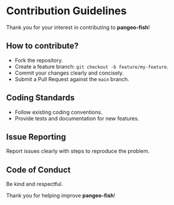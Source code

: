 # Contribution Guidelines

Thank you for your interest in contributing to **pangeo-fish**!

## How to contribute?

- Fork the repository.
- Create a feature branch: `git checkout -b feature/my-feature`.
- Commit your changes clearly and concisely.
- Submit a Pull Request against the `main` branch.

## Coding Standards

- Follow existing coding conventions.
- Provide tests and documentation for new features.

## Issue Reporting

Report issues clearly with steps to reproduce the problem.

## Code of Conduct

Be kind and respectful.

Thank you for helping improve **pangeo-fish**!

